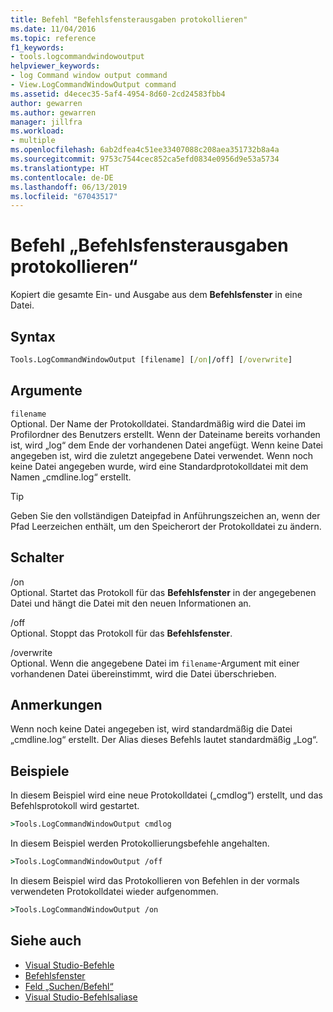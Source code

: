 ```yaml
---
title: Befehl "Befehlsfensterausgaben protokollieren"
ms.date: 11/04/2016
ms.topic: reference
f1_keywords:
- tools.logcommandwindowoutput
helpviewer_keywords:
- log Command window output command
- View.LogCommandWindowOutput command
ms.assetid: d4ecec35-5af4-4954-8d60-2cd24583fbb4
author: gewarren
ms.author: gewarren
manager: jillfra
ms.workload:
- multiple
ms.openlocfilehash: 6ab2dfea4c51ee33407088c208aea351732b8a4a
ms.sourcegitcommit: 9753c7544cec852ca5efd0834e0956d9e53a5734
ms.translationtype: HT
ms.contentlocale: de-DE
ms.lasthandoff: 06/13/2019
ms.locfileid: "67043517"
---
```

# <a name="log-command-window-output-command"></a>Befehl „Befehlsfensterausgaben protokollieren“

Kopiert die gesamte Ein- und Ausgabe aus dem **Befehlsfenster** in eine Datei.

## <a name="syntax"></a>Syntax

```cmd
Tools.LogCommandWindowOutput [filename] [/on|/off] [/overwrite]
```

## <a name="arguments"></a>Argumente

`filename`\
Optional. Der Name der Protokolldatei. Standardmäßig wird die Datei im Profilordner des Benutzers erstellt. Wenn der Dateiname bereits vorhanden ist, wird „log“ dem Ende der vorhandenen Datei angefügt. Wenn keine Datei angegeben ist, wird die zuletzt angegebene Datei verwendet. Wenn noch keine Datei angegeben wurde, wird eine Standardprotokolldatei mit dem Namen „cmdline.log“ erstellt.

> [!TIP]
> Geben Sie den vollständigen Dateipfad in Anführungszeichen an, wenn der Pfad Leerzeichen enthält, um den Speicherort der Protokolldatei zu ändern.

## <a name="switches"></a>Schalter

/on\
Optional. Startet das Protokoll für das **Befehlsfenster** in der angegebenen Datei und hängt die Datei mit den neuen Informationen an.

/off\
Optional. Stoppt das Protokoll für das **Befehlsfenster**.

/overwrite\
Optional. Wenn die angegebene Datei im `filename`-Argument mit einer vorhandenen Datei übereinstimmt, wird die Datei überschrieben.

## <a name="remarks"></a>Anmerkungen

Wenn noch keine Datei angegeben ist, wird standardmäßig die Datei „cmdline.log“ erstellt. Der Alias dieses Befehls lautet standardmäßig „Log“.

## <a name="examples"></a>Beispiele

In diesem Beispiel wird eine neue Protokolldatei („cmdlog“) erstellt, und das Befehlsprotokoll wird gestartet.

```cmd
>Tools.LogCommandWindowOutput cmdlog
```

In diesem Beispiel werden Protokollierungsbefehle angehalten.

```cmd
>Tools.LogCommandWindowOutput /off
```

In diesem Beispiel wird das Protokollieren von Befehlen in der vormals verwendeten Protokolldatei wieder aufgenommen.

```cmd
>Tools.LogCommandWindowOutput /on
```

## <a name="see-also"></a>Siehe auch

- [Visual Studio-Befehle](../../ide/reference/visual-studio-commands.md)
- [Befehlsfenster](../../ide/reference/command-window.md)
- [Feld „Suchen/Befehl“](../../ide/find-command-box.md)
- [Visual Studio-Befehlsaliase](../../ide/reference/visual-studio-command-aliases.md)